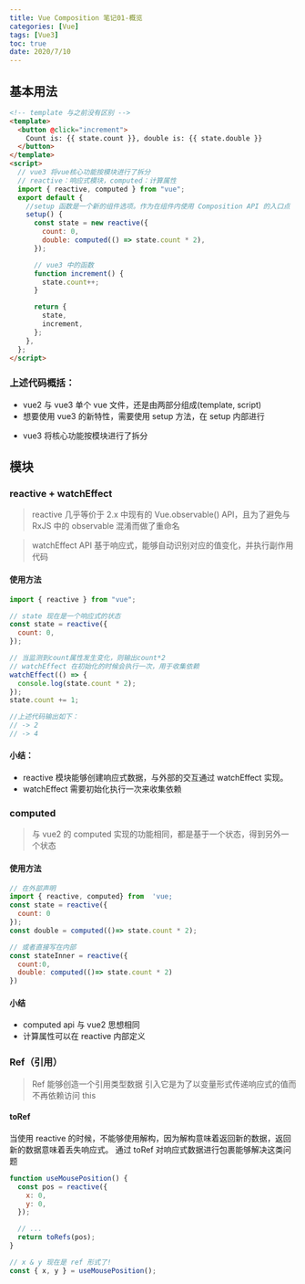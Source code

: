 ```yaml
---
title: Vue Composition 笔记01-概览
categories: [Vue]
tags: [Vue3]
toc: true
date: 2020/7/10
---
```


## 基本用法

```html
<!-- template 与之前没有区别 -->
<template>
  <button @click="increment">
    Count is: {{ state.count }}, double is: {{ state.double }}
  </button>
</template>
<script>
  // vue3 将vue核心功能按模块进行了拆分
  // reactive：响应式模块，computed：计算属性
  import { reactive, computed } from "vue";
  export default {
    //setup 函数是一个新的组件选项。作为在组件内使用 Composition API 的入口点
    setup() {
      const state = new reactive({
        count: 0,
        double: computed(() => state.count * 2),
      });

      // vue3 中的函数
      function increment() {
        state.count++;
      }

      return {
        state,
        increment,
      };
    },
  };
</script>
```

### 上述代码概括：

- vue2 与 vue3 单个 vue 文件，还是由两部分组成(template, script)
- 想要使用 vue3 的新特性，需要使用 setup 方法，在 setup 内部进行

* vue3 将核心功能按模块进行了拆分

## 模块

### reactive + watchEffect

> reactive 几乎等价于 2.x 中现有的 Vue.observable() API，且为了避免与 RxJS 中的 observable 混淆而做了重命名

> watchEffect API 基于响应式，能够自动识别对应的值变化，并执行副作用代码

#### 使用方法

```js
import { reactive } from "vue";

// state 现在是一个响应式的状态
const state = reactive({
  count: 0,
});

// 当监测到count属性发生变化，则输出count*2
// watchEffect 在初始化的时候会执行一次，用于收集依赖
watchEffect(() => {
  console.log(state.count * 2);
});
state.count += 1;

//上述代码输出如下：
// -> 2
// -> 4
```

#### 小结：

- reactive 模块能够创建响应式数据，与外部的交互通过 watchEffect 实现。
- watchEffect 需要初始化执行一次来收集依赖

### computed

> 与 vue2 的 computed 实现的功能相同，都是基于一个状态，得到另外一个状态

#### 使用方法

```js
// 在外部声明
import { reactive, computed} from  'vue;
const state = reactive({
  count: 0
});
const double = computed(()=> state.count * 2);

// 或者直接写在内部
const stateInner = reactive({
  count:0,
  double: computed(()=> state.count * 2)
})
```

#### 小结

- computed api 与 vue2 思想相同
- 计算属性可以在 reactive 内部定义

### Ref（引用）

> Ref 能够创造一个引用类型数据
> 引入它是为了以变量形式传递响应式的值而不再依赖访问 this

#### toRef

当使用 reactive 的时候，不能够使用解构，因为解构意味着返回新的数据，返回新的数据意味着丢失响应式。
通过 toRef 对响应式数据进行包裹能够解决这类问题

```js
function useMousePosition() {
  const pos = reactive({
    x: 0,
    y: 0,
  });

  // ...
  return toRefs(pos);
}

// x & y 现在是 ref 形式了!
const { x, y } = useMousePosition();
```
